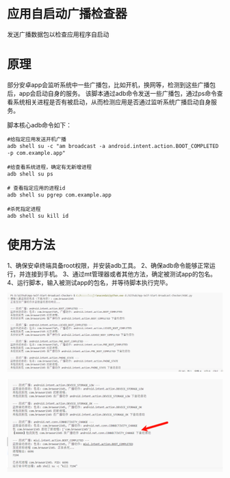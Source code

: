 # 应用自启动广播检查器
发送广播数据包以检查应用程序自启动

# 原理
部分安卓app会监听系统中一些广播包，比如开机，换网等，检测到这些广播包后，app会启动自身的服务。
该脚本通过adb命令发送一些广播包，通过ps命令查看系统相关进程是否有被启动，从而检测应用是否通过监听系统广播启动自身服务。

脚本核心adb命令如下：

```
#给指定应用发送开机广播
adb shell su -c "am broadcast -a android.intent.action.BOOT_COMPLETED -p com.example.app"

#给查看系统进程，确定有无新增进程
adb shell su ps

# 查看指定应用的进程id
adb shell su pgrep com.example.app

#杀死指定进程
adb shell su kill id

```



# 使用方法
1、确保安卓终端具备root权限，并安装adb工具。
2、确保adb命令能够正常运行，并连接到手机。
3、通过mt管理器或者其他方法，确定被测试app的包名。
4、运行脚本，输入被测试app的包名，并等待脚本执行完毕。

![alt text](image-1.png)

![alt text](image-2.png)


